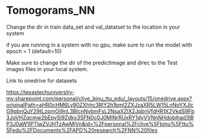 # Tomogorams_NN

Change the dir in train data_set and val_datatset to the location in your system

if you are running in a system with no gpu, make sure to run the model with epoch = 1 (default=10)

Make sure to change the dir of the predictImage and direc to the Test images files in your local system.

Link to onedrive for datasets 


https://texastechuniversity-my.sharepoint.com/personal/clive_binu_ttu_edu/_layouts/15/onedrive.aspx?originalPath=aHR0cHM6Ly90ZXhhc3RlY2h1bml2ZXJzaXR5LW15LnNoYXJlcG9pbnQuY29tLzpmOi9nL3BlcnNvbmFsL2NsaXZlX2JpbnVfdHR1X2VkdS9Fb3JoVHZqcmw2bEpySl9Zdkx3SFN0c0J0MlNrRUxRY1dyVVNnNHdobjhad3lBP3J0aW1lPTlwZVJHTzAwMlVn&id=%2Fpersonal%2Fclive%5Fbinu%5Fttu%5Fedu%2FDocuments%2FAPD%20research%2FNN%20files
